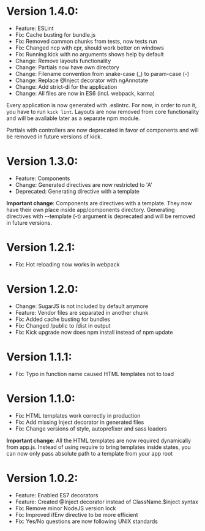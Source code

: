 # Version 1.4.0:

* Feature: ESLint
* Fix: Cache busting for bundle.js
* Fix: Removed common chunks from tests, now tests run
* Fix: Changed ncp with cpr, should work better on windows
* Fix: Running kick with no arguments shows help by default
* Change: Remove layouts functionality
* Change: Partials now have own directory
* Change: Filename convention from snake-case (_) to param-case (-)
* Change: Replace @Inject decorator with ngAnnotate
* Change: Add strict-di for the application
* Change: All files are now in ES6 (incl. webpack, karma)

Every application is now generated with .eslintrc. For now, in
order to run it, you have to run ```kick lint```. Layouts are
now removed from core functionality and will be available later
as a separate npm module.

Partials with controllers are now deprecated in favor of components
and will be removed in future versions of kick.

# Version 1.3.0:

* Feature: Components
* Change: Generated directives are now restricted to 'A'
* Deprecated: Generating directive with a template

__Important change__: Components are directives with a template.
They now have their own place inside app/components directory.
Generating directives with --template (-t) argument is deprecated
and will be removed in future versions.

# Version 1.2.1:

* Fix: Hot reloading now works in webpack

# Version 1.2.0:

* Change: SugarJS is not included by default anymore
* Feature: Vendor files are separated in another chunk
* Fix: Added cache busting for bundles
* Fix: Changed /public to /dist in output
* Fix: Kick upgrade now does npm install instead of npm update

# Version 1.1.1:

* Fix: Typo in function name caused HTML templates not to load

# Version 1.1.0:

* Fix: HTML templates work correctly in production
* Fix: Add missing Inject decorator in generated files
* Fix: Change versions of style, autoprefixer and sass loaders

__Important change__: All the HTML templates are now required dynamically
from app.js. Instead of using require to bring templates inside states,
you can now only pass absolute path to a template from your app root


# Version 1.0.2:

* Feature: Enabled ES7 decorators
* Feature: Created @Inject decorator instead of ClassName.$inject syntax
* Fix: Remove minor NodeJS version lock
* Fix: Improved ifEnv directive to be more efficient
* Fix: Yes/No questions are now following UNIX standards
